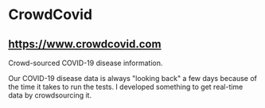 # CrowdCovid

## https://www.crowdcovid.com

Crowd-sourced COVID-19 disease information.

Our COVID-19 disease data is always "looking back" a few days because
of the time it takes to run the tests. I developed something to get
real-time data by crowdsourcing it.
